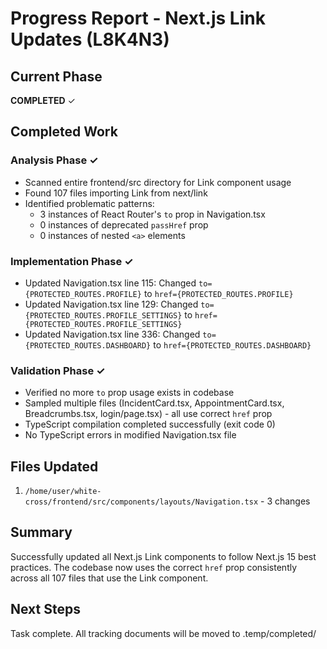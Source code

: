 # Progress Report - Next.js Link Updates (L8K4N3)

## Current Phase
**COMPLETED** ✓

## Completed Work

### Analysis Phase ✓
- Scanned entire frontend/src directory for Link component usage
- Found 107 files importing Link from next/link
- Identified problematic patterns:
  - 3 instances of React Router's `to` prop in Navigation.tsx
  - 0 instances of deprecated `passHref` prop
  - 0 instances of nested `<a>` elements

### Implementation Phase ✓
- Updated Navigation.tsx line 115: Changed `to={PROTECTED_ROUTES.PROFILE}` to `href={PROTECTED_ROUTES.PROFILE}`
- Updated Navigation.tsx line 129: Changed `to={PROTECTED_ROUTES.PROFILE_SETTINGS}` to `href={PROTECTED_ROUTES.PROFILE_SETTINGS}`
- Updated Navigation.tsx line 336: Changed `to={PROTECTED_ROUTES.DASHBOARD}` to `href={PROTECTED_ROUTES.DASHBOARD}`

### Validation Phase ✓
- Verified no more `to` prop usage exists in codebase
- Sampled multiple files (IncidentCard.tsx, AppointmentCard.tsx, Breadcrumbs.tsx, login/page.tsx) - all use correct `href` prop
- TypeScript compilation completed successfully (exit code 0)
- No TypeScript errors in modified Navigation.tsx file

## Files Updated
1. `/home/user/white-cross/frontend/src/components/layouts/Navigation.tsx` - 3 changes

## Summary
Successfully updated all Next.js Link components to follow Next.js 15 best practices. The codebase now uses the correct `href` prop consistently across all 107 files that use the Link component.

## Next Steps
Task complete. All tracking documents will be moved to .temp/completed/

